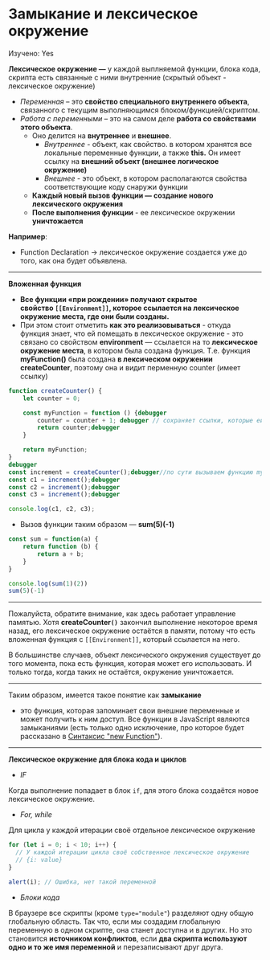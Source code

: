 # Замыкание и лексическое окружение

Изучено: Yes

**Лексическое окружение —** у каждой выплняемой функции, блока кода, скрипта есть связанные с ними внутренние (скрытый объект - лексическое окружение)

- *Переменная* – это **свойство специального внутреннего объекта**, связанного с текущим выполняющимся блоком/функцией/скриптом.
- *Работа с переменными* – это на самом деле **работа со свойствами этого объекта**.
    - Оно делится на **внутреннее** и **внешнее**.
        - *Внутреннее* - объект, как свойство. в котором хранятся все локальные переменные функции, а также **this.** Он имеет ссылку на **внешний объект (внешнее логическое окружение)**
        - *Внешнее* - это объект, в котором располагаются свойства соответствующие коду снаружи функции
    - **Каждый новый вызов функции — создание нового лексического окружения**
    - **После выполнения функции** - ее лексическое окружении **уничтожается**

**Например**: 

- Function Declaration → лексическое окружение создается уже до того, как она будет объявлена.

---

**Вложенная функция** 

- **Все функции «при рождении» получают скрытое свойство `[[Environment]]`, которое ссылается на лексическое окружение места, где они были созданы.**
- При этом стоит отметить **как это реализовываться** - откуда функция знает, что ей помещать в лексическое окружение - это связано со свойством **environment** — ссылается на то **лексическое окружение места**, в котором была создана функция. Т.е. функция **myFunction()** была создана **в лексическом окружении createCounter**, поэтому она и видит перменную counter (имеет ссылку)

```jsx
function createCounter() {
    let counter = 0;

    const myFunction = function () {debugger
        counter = counter + 1; debugger // сохраняет ссылки, которые ей были доступны на момент создания, даже после удаления логического окружения
        return counter;debugger
    }

    return myFunction;
}
debugger
const increment = createCounter();debugger//по сути вызываем функцию myFunction()
const c1 = increment();debugger
const c2 = increment();debugger
const c3 = increment();debugger

console.log(c1, c2, c3);
```

- Вызов функции таким образом — **sum(5)(-1)**

```jsx
const sum = function(a) {
    return function (b) {
        return a + b;
    }
}

console.log(sum(1)(2))
sum(5)(-1)
```

---

Пожалуйста, обратите внимание, как здесь работает управление памятью. Хотя **createCounter`()`** закончил выполнение некоторое время назад, его лексическое окружение остаётся в памяти, потому что есть вложенная функция с `[[Environment]]`, который ссылается на него.

В большинстве случаев, объект лексического окружения существует до того момента, пока есть функция, которая может его использовать. И только тогда, когда таких не остаётся, окружение уничтожается.

---

Таким образом, имеется такое понятие как **замыкание**

- это функция, которая запоминает свои внешние переменные и может получить к ним доступ. Все функции в JavaScript являются замыканиями (есть только одно исключение, про которое будет рассказано в [Синтаксис "new Function"](https://learn.javascript.ru/new-function)).

---

**Лексическое окружение для блока кода и циклов**

- *IF*

Когда выполнение попадает в блок `if`, для этого блока создаётся новое лексическое окружение.

- *For, while*

Для цикла у каждой итерации своё отдельное лексическое окружение

```jsx
for (let i = 0; i < 10; i++) {
  // У каждой итерации цикла своё собственное лексическое окружение
  // {i: value}
}

alert(i); // Ошибка, нет такой переменной
```

- *Блоки кода*

В браузере все скрипты (кроме `type="module"`) разделяют одну общую глобальную область. Так что, если мы создадим глобальную переменную в одном скрипте, она станет доступна и в других. Но это становится **источником конфликтов**, если **два скрипта используют одно и то же имя переменной** и перезаписывают друг друга.